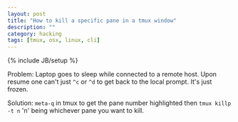 ```yaml
---
layout: post
title: "How to kill a specific pane in a tmux window"
description: ""
category: hacking
tags: [tmux, osx, linux, cli]
---
```

{% include JB/setup %}

Problem: Laptop goes to sleep while connected to a remote host. Upon resume one can't just `^c` or `^d` to get back to the local prompt. It's just frozen.

Solution: `meta-q` in tmux to get the pane number highlighted then `tmux killp -t n` 'n' being whichever pane you want to kill.
